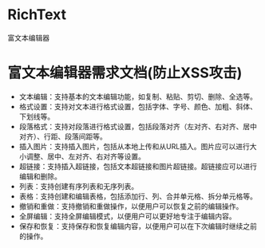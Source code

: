 # RichText
富文本编辑器

# 富文本编辑器需求文档(防止XSS攻击)

- 文本编辑：支持基本的文本编辑功能，如复制、粘贴、剪切、删除、全选等。
- 格式设置：支持对文本进行格式设置，包括字体、字号、颜色、加粗、斜体、下划线等。
- 段落格式：支持对段落进行格式设置，包括段落对齐（左对齐、右对齐、居中对齐）、行距、段落间距等。
- 插入图片：支持插入图片，包括从本地上传和从URL插入。图片应可以进行大小调整、居中、左对齐、右对齐等设置。
- 超链接：支持插入超链接，包括文本超链接和图片超链接。超链接应可以进行编辑和删除。
- 列表：支持创建有序列表和无序列表。
- 表格：支持创建和编辑表格，包括添加行、列、合并单元格、拆分单元格等。
- 撤销和重做：支持撤销和重做操作，以便用户可以恢复之前的编辑操作。
- 全屏编辑：支持全屏编辑模式，以便用户可以更好地专注于编辑内容。
- 保存和恢复：支持保存和恢复编辑内容，以便用户可以在下次编辑时继续之前的操作。